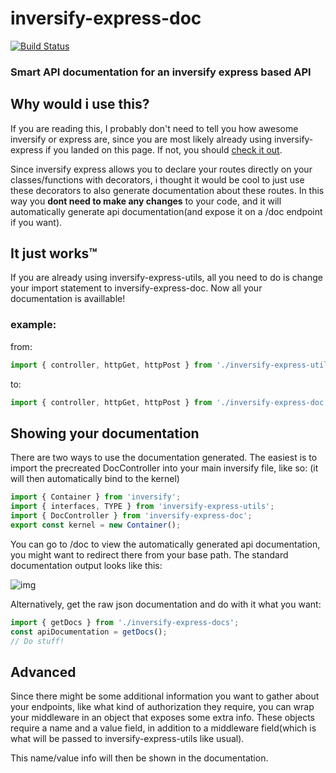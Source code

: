 # inversify-express-doc

[![Build Status](https://travis-ci.com/GuidionDev/inversify-express-doc.svg?token=bMu85Urom9SKygWhZ7dr&branch=master)](https://travis-ci.com/GuidionDev/inversify-express-doc)

### Smart API documentation for an inversify express based API

## Why would i use this? 

If you are reading this, I probably don't need to tell you how awesome inversify or express are, since you are most likely already using inversify-express if you landed on this page. If not, you should [check it out](https://github.com/inversify/https://github.com/inversify/inversify-express-utils).

Since inversify express allows you to declare your routes directly on your classes/functions with decorators, i thought it would be cool to just use these decorators to also generate documentation about these routes. In this way you **dont need to make any changes** to your code, and it will automatically generate api documentation(and expose it on a /doc endpoint if you want).

## It just works™

If you are already using inversify-express-utils, all you need to do is change your import statement to inversify-express-doc. Now all your documentation is availlable!

### example: 

from:

```js
import { controller, httpGet, httpPost } from './inversify-express-utils';

```

to:

```js
import { controller, httpGet, httpPost } from './inversify-express-doc';

```

## Showing your documentation

There are two ways to use the documentation generated. The easiest is to import the precreated DocController into your main inversify file, like so:
(it will then automatically bind to the kernel)

```js
import { Container } from 'inversify';
import { interfaces, TYPE } from 'inversify-express-utils';
import { DocController } from 'inversify-express-doc';
export const kernel = new Container();
```


You can go to /doc to view the automatically generated api documentation, you might want to redirect there from your base path. The standard documentation output looks like this:

![img](http://oi64.tinypic.com/2gufqcw.jpg)


Alternatively, get the raw json documentation and do with it what you want:


```js
import { getDocs } from './inversify-express-docs';
const apiDocumentation = getDocs();
// Do stuff!
```

## Advanced

Since there might be some additional information you want to gather about your endpoints, like what kind of authorization they require, you can wrap your middleware in an object that exposes some extra info. These objects require a name and a value field, in addition to a middleware field(which is what will be passed to inversify-express-utils like usual).

This name/value info will then be shown in the documentation.


